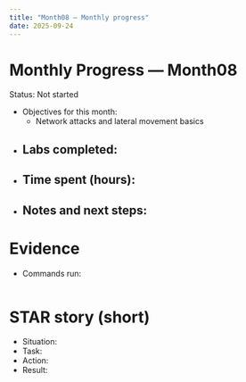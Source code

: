 ```yaml
---
title: "Month08 — Monthly progress"
date: 2025-09-24
---
```


# Monthly Progress — Month08

Status: Not started

- Objectives for this month:
  - Network attacks and lateral movement basics
- Labs completed:
  - 
- Time spent (hours):
  - 
- Notes and next steps:
  - 

# Evidence
- Commands run:
```

```

# STAR story (short)
- Situation:
- Task:
- Action:
- Result:

